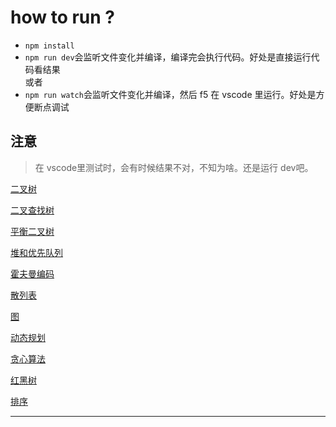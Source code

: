 # how to run ?

- `npm install`
- `npm run dev`会监听文件变化并编译，编译完会执行代码。好处是直接运行代码看结果  
或者
- `npm run watch`会监听文件变化并编译，然后 f5 在 vscode 里运行。好处是方便断点调试

## 注意

> 在 vscode里测试时，会有时候结果不对，不知为啥。还是运行 dev吧。


[二叉树](./src/数据结构/二叉树/index.md)

[二叉查找树](./src/数据结构/二叉查找树/README.md)

[平衡二叉树](./src/数据结构/平衡二叉树/index.md)

[堆和优先队列](./src/数据结构/堆和优先队列/index.md)

[霍夫曼编码](./src/数据结构/霍夫曼/index.md)

[散列表]()

[图](./src/数据结构/图/index.md)

[动态规划](./src/数据结构/动态规划/index.md)

[贪心算法]()

[红黑树]()

[排序]()

---